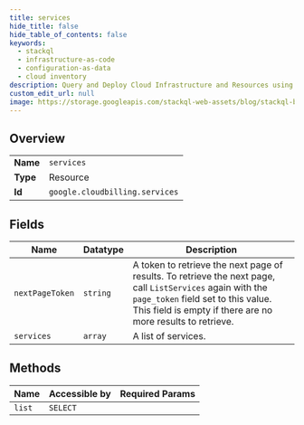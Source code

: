 ```yaml
---
title: services
hide_title: false
hide_table_of_contents: false
keywords:
  - stackql
  - infrastructure-as-code
  - configuration-as-data
  - cloud inventory
description: Query and Deploy Cloud Infrastructure and Resources using SQL
custom_edit_url: null
image: https://storage.googleapis.com/stackql-web-assets/blog/stackql-blog-post-featured-image.png
---
```

  
    

## Overview
<table><tbody>
<tr><td><b>Name</b></td><td><code>services</code></td></tr>
<tr><td><b>Type</b></td><td>Resource</td></tr>
<tr><td><b>Id</b></td><td><code>google.cloudbilling.services</code></td></tr>
</tbody></table>

## Fields
| Name | Datatype | Description |
| ---- | -------- | ----------- |
| `nextPageToken` | `string` | A token to retrieve the next page of results. To retrieve the next page, call `ListServices` again with the `page_token` field set to this value. This field is empty if there are no more results to retrieve. |
| `services` | `array` | A list of services. |
## Methods
| Name | Accessible by | Required Params |
| ---- | ------------- | --------------- |
| `list` | `SELECT` |  |

